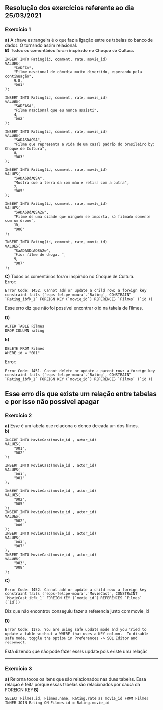 ## Resolução dos exercícios referente ao dia 25/03/2021

### Exercício 1

<b>a)</b> A chave estrangeira é o que faz a ligação entre os tabelas do banco de dados. O tornando assim relacional.<br>
<b>B)</b> Todos os comentários foram inspirado no Choque de Cultura.

```
INSERT INTO Rating(id, comment, rate, movie_id)
VALUES(
	"SADFSA",
    "Filme nascional de cómedia muito divertido, esperando pela continuação",
    9.8,
    "001"
);

INSERT INTO Rating(id, comment, rate, movie_id)
VALUES(
	"SADFASA",
    "Filme nascional que eu nunca assisti",
    4,
    "002"
);

INSERT INTO Rating(id, comment, rate, movie_id)
VALUES(
	"SADASDAQSA",
    "Filme que representa a vida de um casal padrão do brasileiro by: Choque de Cultura",
    8,
    "003"
);

INSERT INTO Rating(id, comment, rate, movie_id)
VALUES(
	"SADASDdAQSA",
    "Mostra que a terra da com mão e retira com a outra",
    7,
    "005"
);

INSERT INTO Rating(id, comment, rate, movie_id)
VALUES(
	"SADASDdAQSA2w",
    "Filme de uma cidade que ninguém se importa, só filmado somente com um drone",
    10,
    "006"
);

INSERT INTO Rating(id, comment, rate, movie_id)
VALUES(
	"SaADASDdAQSA2w",
    "Pior filme de droga. ",
    9,
    "007"
);
```

<b>C)</b> Todos os comentários foram inspirado no Choque de Cultura.<br>
Error:

```
Error Code: 1452. Cannot add or update a child row: a foreign key constraint fails (`epps-felipe-moura`.`Rating`, CONSTRAINT `Rating_ibfk_1` FOREIGN KEY (`movie_id`) REFERENCES `Filmes` (`id`))
```

Esse erro diz que não foi possível encontrar o id na tabela de Filmes.<br>

<b>D) </b>

```
ALTER TABLE Filmes
DROP COLUMN rating

```

<b>E) </b>

```
DELETE FROM Filmes
WHERE id = "001"
```

Error:

```
Error Code: 1451. Cannot delete or update a parent row: a foreign key constraint fails (`epps-felipe-moura`.`Rating`, CONSTRAINT `Rating_ibfk_1` FOREIGN KEY (`movie_id`) REFERENCES `Filmes` (`id`))

```

## Esse erro dis que existe um relação entre tabelas e por isso não possível apagar

### Exercício 2

<b>a)</b> Esse é um tabela que relaciona o elenco de cada um dos filmes.<br>
<b>b)</b>

```
INSERT INTO MovieCast(movie_id , actor_id)
VALUES(
	"001",
    "002"
);

INSERT INTO MovieCast(movie_id , actor_id)
VALUES(
	"001",
    "001"
);

INSERT INTO MovieCast(movie_id , actor_id)
VALUES(
	"002",
    "005"
);
INSERT INTO MovieCast(movie_id , actor_id)
VALUES(
	"002",
    "006"
);
INSERT INTO MovieCast(movie_id , actor_id)
VALUES(
	"003",
    "007"
);
INSERT INTO MovieCast(movie_id , actor_id)
VALUES(
	"003",
    "008"
);
```
<b>C) </b>

```
Error Code: 1452. Cannot add or update a child row: a foreign key constraint fails (`epps-felipe-moura`.`MovieCast`, CONSTRAINT `MovieCast_ibfk_1` FOREIGN KEY (`movie_id`) REFERENCES `Filmes` (`id`))
```
Diz que não encontrou conseguiu fazer a referencia junto com movie_id

<b>D)</b>
```
Error Code: 1175. You are using safe update mode and you tried to update a table without a WHERE that uses a KEY column.  To disable safe mode, toggle the option in Preferences -> SQL Editor and reconnect.
```
Está dizendo que não pode fazer esses update pois existe uma relação

---

### Exercício 3
<b>a) </b> Retorna todos os itens que são relacionados nas duas tabelas. Essa relação é feita porque essas tabelas são relacionados por causa da FOREIGN KEY
<b>B) </b>
```
SELECT Filmes.id, Filmes.name, Rating.rate as movie_id FROM Filmes 
INNER JOIN Rating ON Filmes.id = Rating.movie_id
```